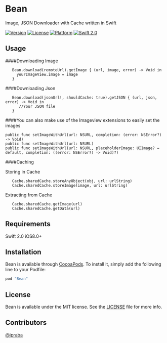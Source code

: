 # Bean

Image, JSON Downloader with Cache written in Swift

[![Version](https://img.shields.io/cocoapods/v/Bean.svg?style=flat)](http://cocoapods.org/pods/Bean)
[![License](https://img.shields.io/cocoapods/l/Bean.svg?style=flat)](https://github.com/ipraba/Bean/blob/master/LICENSE)
[![Platform](https://img.shields.io/cocoapods/p/Bean.svg?style=flat)](http://cocoapods.org/pods/Bean)
[![Swift 2.0](https://img.shields.io/badge/Swift-2.0-orange.svg?style=flat)](https://developer.apple.com/swift/)

Usage
-----

####Downloading Image

       Bean.download(remoteUrl).getImage { (url, image, error) -> Void in
         yourImageView.image = image
       }

####Downloading Json

       Bean.download(jsonUrl!, shouldCache: true).getJSON { (url, json, error) -> Void in
          //Your JSON file
       }

####You can also make use of the Imageview extensions to easily set the images

    public func setImageWithUrl(url: NSURL, completion: (error: NSError?) -> Void)
    public func setImageWithUrl(url: NSURL)
    public func setImageWithUrl(url: NSURL, placeholderImage: UIImage? = default, completion: ((error: NSError?) -> Void)?)


####Caching
   
Storing in Cache

       Cache.sharedCache.storeAnyObject(obj, url: urlString)
       Cache.sharedCache.storeImage(image, url: urlString)
       
Extracting from Cache

       Cache.sharedCache.getImage(url)
       Cache.sharedCache.getData(url)

Requirements
------------
Swift 2.0
iOS8.0+

Installation
------------
Bean is available through [CocoaPods](http://cocoapods.org). To install
it, simply add the following line to your Podfile:

```ruby
pod "Bean"
```

License
-------
Bean is available under the MIT license. See the [LICENSE](https://github.com/ipraba/Bean/blob/master/LICENSE) file for more info.

Contributors
------------
[@ipraba](https://github.com/ipraba)
